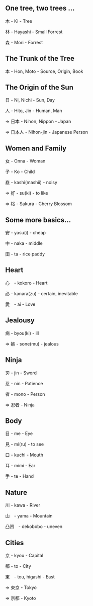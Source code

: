 ## One tree, two trees ...

木 - Ki - Tree

林 - Hayashi - Small Forrest

森 - Mori - Forrest

## The Trunk of the Tree 

本 - Hon, Moto - Source, Origin, Book

## The Origin of the Sun

日 - Ni, Nichi - Sun, Day

人 - Hito, Jin - Human, Man

=> 日本 - Nihon, Nippon - Japan

=> 日本人 - Nihon-jin - Japanese Person

## Women and Family

女 - Onna - Woman

子 - Ko - Child

姦 - kashi(mashii) - noisy

=> 好 - su(ki) - to like

=> 桜 - Sakura - Cherry Blossom

## Some more basics...

安 - yasu(i) - cheap

中 - naka - middle

田 - ta - rice paddy


## Heart 

心　- kokoro - Heart

必 - kanara(zu) - certain, inevitable

愛　- ai - Love

## Jealousy

病 - byou(ki) - ill
	
=> 嫉 - sone(mu) - jealous


## Ninja

刃 - jin - Sword

忍 - nin - Patience

者 - mono - Person

=> 忍者 - Ninja
　

## Body

目 - me - Eye

見 - mi(ru) - to see

口 - kuchi - Mouth

耳 - mimi - Ear

手 - te - Hand

## Nature

川 - kawa - River

山　- yama - Mountain

凸凹　- dekobobo - uneven

## Cities

京 - kyou - Capital

都 - to - City

東　- tou, higashi - East

=> 東京 - Tokyo 

=> 京都 - Kyoto 

